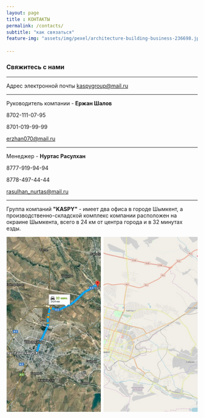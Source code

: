 ```yaml
--- 
layout: page
title : КОНТАКТЫ
permalink: /contacts/
subtitle: "как связаться" 
feature-img: "assets/img/pexel/architecture-building-business-236698.jpg"

---
```

### Свяжитесь с нами
---

Адрес электронной почты [kaspygroup@mail.ru](mailto:kaspygroup@mail.ru)

---

Руководитель компании - **Ержан Шалов**

8702-111-07-95

8701-019-99-99

[erzhan070@mail.ru](mailto:erzhan070@mail.ru)

---

Менеджер - **Нуртас Расулхан**

8777-919-94-94

8778-497-44-44

[rasulhan_nurtas@mail.ru](mailto:kaspygroup@mail.ru)

---

Группа компаний **"KASPY"** - имеет два офиса в городе Шымкент, а производственно-складской комплекс компании расположен на окраине Шымкента, всего в 24 км от центра города и в 32 минутах езды.

<img src="/assets/img/map.PNG"  alt="photo" width="750px"/>

<!---
[//]: # ![](cc/assets/img/map.PNG "Photo")
[//]: # ![Photo](cc/assets/img/green.PNG "Photo")
[//]: # <img src="cc/assets/img/green.PNG" width="100" heigh="100">
-->

